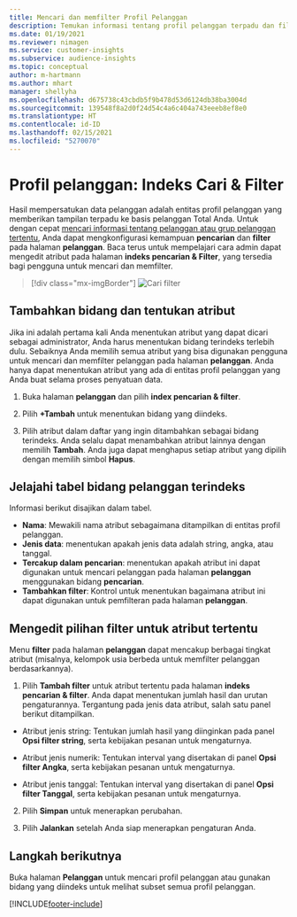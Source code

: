 ```yaml
---
title: Mencari dan memfilter Profil Pelanggan
description: Temukan informasi tentang profil pelanggan terpadu dan filter untuk atribut tertentu dengan cepat.
ms.date: 01/19/2021
ms.reviewer: nimagen
ms.service: customer-insights
ms.subservice: audience-insights
ms.topic: conceptual
author: m-hartmann
ms.author: mhart
manager: shellyha
ms.openlocfilehash: d675738c43cbdb5f9b478d53d6124db38ba3004d
ms.sourcegitcommit: 139548f8a2d0f24d54c4a6c404a743eeeb8ef8e0
ms.translationtype: HT
ms.contentlocale: id-ID
ms.lasthandoff: 02/15/2021
ms.locfileid: "5270070"
---
```

# <a name="customer-profiles-search--filter-index"></a>Profil pelanggan: Indeks Cari & Filter

Hasil mempersatukan data pelanggan adalah entitas profil pelanggan yang memberikan tampilan terpadu ke basis pelanggan Total Anda. Untuk dengan cepat [mencari informasi tentang pelanggan atau grup pelanggan tertentu](customer-profiles.md), Anda dapat mengkonfigurasi kemampuan **pencarian** dan **filter** pada halaman **pelanggan**. Baca terus untuk mempelajari cara admin dapat mengedit atribut pada halaman **indeks pencarian & Filter**, yang tersedia bagi pengguna untuk mencari dan memfilter.

> [!div class="mx-imgBorder"]
> ![Cari filter](media/search-filter.png "Cari filter")

## <a name="add-fields-and-specify-attributes"></a>Tambahkan bidang dan tentukan atribut

Jika ini adalah pertama kali Anda menentukan atribut yang dapat dicari sebagai administrator, Anda harus menentukan bidang terindeks terlebih dulu. Sebaiknya Anda memilih semua atribut yang bisa digunakan pengguna untuk mencari dan memfilter pelanggan pada halaman **pelanggan**. Anda hanya dapat menentukan atribut yang ada di entitas profil pelanggan yang Anda buat selama proses penyatuan data.

1. Buka halaman **pelanggan** dan pilih **index pencarian & filter**.

2. Pilih **+Tambah** untuk menentukan bidang yang diindeks.

3. Pilih atribut dalam daftar yang ingin ditambahkan sebagai bidang terindeks. Anda selalu dapat menambahkan atribut lainnya dengan memilih **Tambah**. Anda juga dapat menghapus setiap atribut yang dipilih dengan memilih simbol **Hapus**.

## <a name="explore-the-indexed-customer-fields-table"></a>Jelajahi tabel bidang pelanggan terindeks

Informasi berikut disajikan dalam tabel.

- **Nama**: Mewakili nama atribut sebagaimana ditampilkan di entitas profil pelanggan.
- **Jenis data**: menentukan apakah jenis data adalah string, angka, atau tanggal.
- **Tercakup dalam pencarian**: menentukan apakah atribut ini dapat digunakan untuk mencari pelanggan pada halaman **pelanggan** menggunakan bidang **pencarian**.
- **Tambahkan filter**: Kontrol untuk menentukan bagaimana atribut ini dapat digunakan untuk pemfilteran pada halaman **pelanggan**.

## <a name="editing-filtering-options-for-a-given-attribute"></a>Mengedit pilihan filter untuk atribut tertentu

Menu **filter** pada halaman **pelanggan** dapat mencakup berbagai tingkat atribut (misalnya, kelompok usia berbeda untuk memfilter pelanggan berdasarkannya).

1. Pilih **Tambah filter** untuk atribut tertentu pada halaman **indeks pencarian & filter**. Anda dapat menentukan jumlah hasil dan urutan pengaturannya. Tergantung pada jenis data atribut, salah satu panel berikut ditampilkan.

- Atribut jenis string: Tentukan jumlah hasil yang diinginkan pada panel **Opsi filter string**, serta kebijakan pesanan untuk mengaturnya.

- Atribut jenis numerik: Tentukan interval yang disertakan di panel **Opsi filter Angka**, serta kebijakan pesanan untuk mengaturnya.

- Atribut jenis tanggal: Tentukan interval yang disertakan di panel **Opsi filter Tanggal**, serta kebijakan pesanan untuk mengaturnya.

2. Pilih **Simpan** untuk menerapkan perubahan.

3. Pilih **Jalankan** setelah Anda siap menerapkan pengaturan Anda.

## <a name="next-steps"></a>Langkah berikutnya

Buka halaman **Pelanggan** untuk mencari profil pelanggan atau gunakan bidang yang diindeks untuk melihat subset semua profil pelanggan.


[!INCLUDE[footer-include](../includes/footer-banner.md)]